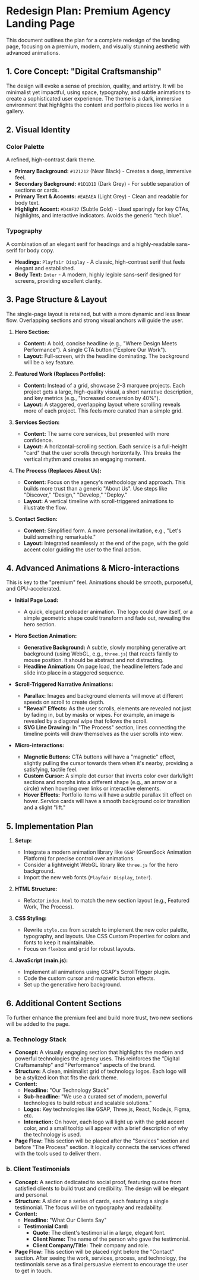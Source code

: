 # Redesign Plan: Premium Agency Landing Page

This document outlines the plan for a complete redesign of the landing page, focusing on a premium, modern, and visually stunning aesthetic with advanced animations.

## 1. Core Concept: "Digital Craftsmanship"

The design will evoke a sense of precision, quality, and artistry. It will be minimalist yet impactful, using space, typography, and subtle animations to create a sophisticated user experience. The theme is a dark, immersive environment that highlights the content and portfolio pieces like works in a gallery.

## 2. Visual Identity

### Color Palette
A refined, high-contrast dark theme.

*   **Primary Background:** `#121212` (Near Black) - Creates a deep, immersive feel.
*   **Secondary Background:** `#1D1D1D` (Dark Grey) - For subtle separation of sections or cards.
*   **Primary Text & Accents:** `#EAEAEA` (Light Grey) - Clean and readable for body text.
*   **Highlight Accent:** `#D4AF37` (Subtle Gold) - Used sparingly for key CTAs, highlights, and interactive indicators. Avoids the generic "tech blue".

### Typography
A combination of an elegant serif for headings and a highly-readable sans-serif for body copy.

*   **Headings:** `Playfair Display` - A classic, high-contrast serif that feels elegant and established.
*   **Body Text:** `Inter` - A modern, highly legible sans-serif designed for screens, providing excellent clarity.

## 3. Page Structure & Layout

The single-page layout is retained, but with a more dynamic and less linear flow. Overlapping sections and strong visual anchors will guide the user.

1.  **Hero Section:**
    *   **Content:** A bold, concise headline (e.g., "Where Design Meets Performance"). A single CTA button ("Explore Our Work").
    *   **Layout:** Full-screen, with the headline dominating. The background will be a key feature.

2.  **Featured Work (Replaces Portfolio):**
    *   **Content:** Instead of a grid, showcase 2-3 marquee projects. Each project gets a large, high-quality visual, a short narrative description, and key metrics (e.g., "Increased conversion by 40%").
    *   **Layout:** A staggered, overlapping layout where scrolling reveals more of each project. This feels more curated than a simple grid.

3.  **Services Section:**
    *   **Content:** The same core services, but presented with more confidence.
    *   **Layout:** A horizontal-scrolling section. Each service is a full-height "card" that the user scrolls through horizontally. This breaks the vertical rhythm and creates an engaging moment.

4.  **The Process (Replaces About Us):**
    *   **Content:** Focus on the agency's methodology and approach. This builds more trust than a generic "About Us". Use steps like "Discover," "Design," "Develop," "Deploy."
    *   **Layout:** A vertical timeline with scroll-triggered animations to illustrate the flow.

5.  **Contact Section:**
    *   **Content:** Simplified form. A more personal invitation, e.g., "Let's build something remarkable."
    *   **Layout:** Integrated seamlessly at the end of the page, with the gold accent color guiding the user to the final action.

## 4. Advanced Animations & Micro-interactions

This is key to the "premium" feel. Animations should be smooth, purposeful, and GPU-accelerated.

*   **Initial Page Load:**
    *   A quick, elegant preloader animation. The logo could draw itself, or a simple geometric shape could transform and fade out, revealing the hero section.

*   **Hero Section Animation:**
    *   **Generative Background:** A subtle, slowly morphing generative art background (using WebGL, e.g., `three.js`) that reacts faintly to mouse position. It should be abstract and not distracting.
    *   **Headline Animation:** On page load, the headline letters fade and slide into place in a staggered sequence.

*   **Scroll-Triggered Narrative Animations:**
    *   **Parallax:** Images and background elements will move at different speeds on scroll to create depth.
    *   **"Reveal" Effects:** As the user scrolls, elements are revealed not just by fading in, but by masks or wipes. For example, an image is revealed by a diagonal wipe that follows the scroll.
    *   **SVG Line Drawing:** In "The Process" section, lines connecting the timeline points will draw themselves as the user scrolls into view.

*   **Micro-interactions:**
    *   **Magnetic Buttons:** CTA buttons will have a "magnetic" effect, slightly pulling the cursor towards them when it's nearby, providing a satisfying, tactile feel.
    *   **Custom Cursor:** A simple dot cursor that inverts color over dark/light sections and morphs into a different shape (e.g., an arrow or a circle) when hovering over links or interactive elements.
    *   **Hover Effects:** Portfolio items will have a subtle parallax tilt effect on hover. Service cards will have a smooth background color transition and a slight "lift."

## 5. Implementation Plan

1.  **Setup:**
    *   Integrate a modern animation library like `GSAP` (GreenSock Animation Platform) for precise control over animations.
    *   Consider a lightweight WebGL library like `three.js` for the hero background.
    *   Import the new web fonts (`Playfair Display`, `Inter`).

2.  **HTML Structure:**
    *   Refactor `index.html` to match the new section layout (e.g., Featured Work, The Process).

3.  **CSS Styling:**
    *   Rewrite `style.css` from scratch to implement the new color palette, typography, and layouts. Use CSS Custom Properties for colors and fonts to keep it maintainable.
    *   Focus on `flexbox` and `grid` for robust layouts.

4.  **JavaScript (main.js):**
    *   Implement all animations using GSAP's ScrollTrigger plugin.
    *   Code the custom cursor and magnetic button effects.
    *   Set up the generative hero background.
## 6. Additional Content Sections

To further enhance the premium feel and build more trust, two new sections will be added to the page.

### a. Technology Stack

*   **Concept:** A visually engaging section that highlights the modern and powerful technologies the agency uses. This reinforces the "Digital Craftsmanship" and "Performance" aspects of the brand.
*   **Structure:** A clean, minimalist grid of technology logos. Each logo will be a stylized icon that fits the dark theme.
*   **Content:**
    *   **Headline:** "Our Technology Stack"
    *   **Sub-headline:** "We use a curated set of modern, powerful technologies to build robust and scalable solutions."
    *   **Logos:** Key technologies like GSAP, Three.js, React, Node.js, Figma, etc.
    *   **Interaction:** On hover, each logo will light up with the gold accent color, and a small tooltip will appear with a brief description of why the technology is used.
*   **Page Flow:** This section will be placed after the "Services" section and before "The Process" section. It logically connects the services offered with the tools used to deliver them.

### b. Client Testimonials

*   **Concept:** A section dedicated to social proof, featuring quotes from satisfied clients to build trust and credibility. The design will be elegant and personal.
*   **Structure:** A slider or a series of cards, each featuring a single testimonial. The focus will be on typography and readability.
*   **Content:**
    *   **Headline:** "What Our Clients Say"
    *   **Testimonial Card:**
        *   **Quote:** The client's testimonial in a large, elegant font.
        *   **Client Name:** The name of the person who gave the testimonial.
        *   **Client Company/Title:** Their company and role.
*   **Page Flow:** This section will be placed right before the "Contact" section. After seeing the work, services, process, and technology, the testimonials serve as a final persuasive element to encourage the user to get in touch.
